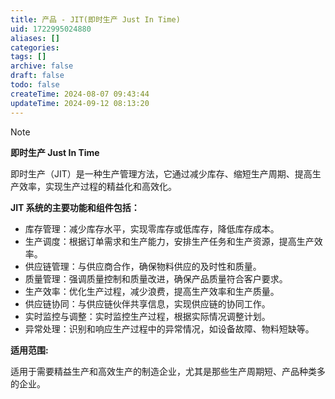```yaml
---
title: 产品 - JIT(即时生产 Just In Time)
uid: 1722995024880
aliases: []
categories: 
tags: []
archive: false
draft: false
todo: false
createTime: 2024-08-07 09:43:44
updateTime: 2024-09-12 08:13:20
---
```


> [!NOTE]
> **即时生产 Just In Time**
>
> 即时生产（JIT）是一种生产管理方法，它通过减少库存、缩短生产周期、提高生产效率，实现生产过程的精益化和高效化。

**JIT 系统的主要功能和组件包括：**

- 库存管理：减少库存水平，实现零库存或低库存，降低库存成本。
- 生产调度：根据订单需求和生产能力，安排生产任务和生产资源，提高生产效率。
- 供应链管理：与供应商合作，确保物料供应的及时性和质量。
- 质量管理：强调质量控制和质量改进，确保产品质量符合客户要求。
- 生产效率：优化生产过程，减少浪费，提高生产效率和生产质量。
- 供应链协同：与供应链伙伴共享信息，实现供应链的协同工作。
- 实时监控与调整：实时监控生产过程，根据实际情况调整计划。
- 异常处理：识别和响应生产过程中的异常情况，如设备故障、物料短缺等。

**适用范围:**

适用于需要精益生产和高效生产的制造企业，尤其是那些生产周期短、产品种类多的企业。
